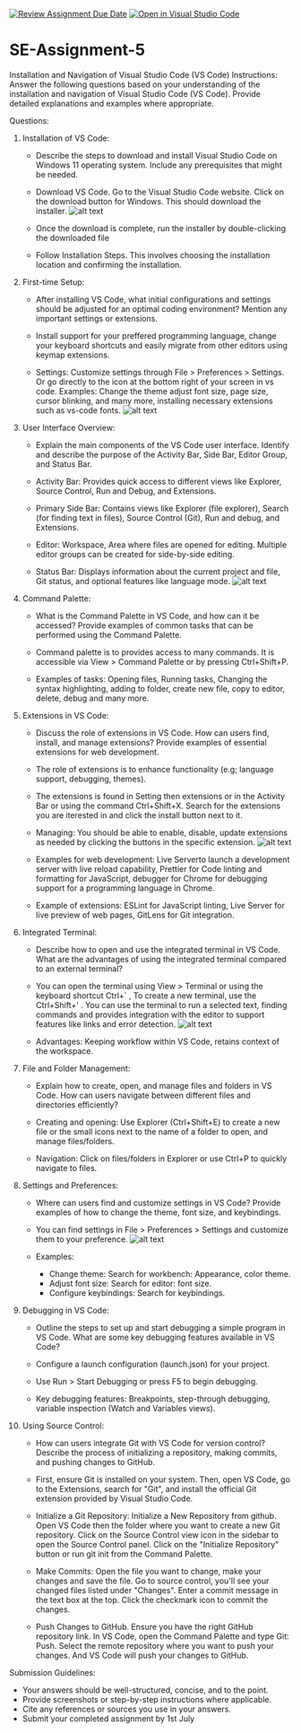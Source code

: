 [![Review Assignment Due Date](https://classroom.github.com/assets/deadline-readme-button-22041afd0340ce965d47ae6ef1cefeee28c7c493a6346c4f15d667ab976d596c.svg)](https://classroom.github.com/a/XoLGRbHq)
[![Open in Visual Studio Code](https://classroom.github.com/assets/open-in-vscode-2e0aaae1b6195c2367325f4f02e2d04e9abb55f0b24a779b69b11b9e10269abc.svg)](https://classroom.github.com/online_ide?assignment_repo_id=15280533&assignment_repo_type=AssignmentRepo)
# SE-Assignment-5
Installation and Navigation of Visual Studio Code (VS Code)
 Instructions:
Answer the following questions based on your understanding of the installation and navigation of Visual Studio Code (VS Code). Provide detailed explanations and examples where appropriate.

 Questions:

1. Installation of VS Code:
   - Describe the steps to download and install Visual Studio Code on Windows 11 operating system. Include any prerequisites that might be needed.

   - Download VS Code. Go to the Visual Studio Code website.
   Click on the download button for Windows. This should download the installer.
   ![alt text](<Download Visual Studio Code - Mac, Linux, Windows.png>)
   - Once the download is complete, run the installer by double-clicking the downloaded file
   - Follow Installation Steps. This involves choosing the installation location and confirming the installation.


2. First-time Setup:
   - After installing VS Code, what initial configurations and settings should be adjusted for an optimal coding environment? Mention any important settings or extensions.

   - Install support for your preffered programming language, change your keyboard shortcuts and easily migrate from other editors using keymap extensions.
   - Settings: Customize settings through File > Preferences > Settings. Or go directly to the icon at the bottom right of your screen in vs code. Examples: Change the theme
   adjust font size, page size, cursor blinking, and many more, installing necessary extensions such as vs-code fonts.
   ![alt text](Settings.png)


3. User Interface Overview:
   - Explain the main components of the VS Code user interface. Identify and describe the purpose of the Activity Bar, Side Bar, Editor Group, and Status Bar.

   - Activity Bar: Provides quick access to different views like Explorer, Source Control, Run and Debug, and Extensions.
   - Primary Side Bar: Contains views like Explorer (file explorer), Search (for finding text in files), Source Control (Git), Run and debug, and Extensions.
   - Editor: Workspace, Area where files are opened for editing. Multiple editor groups can be created for side-by-side editing.
   - Status Bar: Displays information about the current project and file, Git status, and optional features like language mode.
   ![alt text](<Visual Studio Code User Interface.png>)


4. Command Palette:
   - What is the Command Palette in VS Code, and how can it be accessed? Provide examples of common tasks that can be performed using the Command Palette.
   
   - Command palette is to provides access to many commands. It is accessible via View > Command Palette or by pressing Ctrl+Shift+P.
   - Examples of tasks: Opening files, Running tasks, Changing the syntax highlighting, adding to folder, create new file, copy to editor, delete, debug and many more.

5. Extensions in VS Code:
   - Discuss the role of extensions in VS Code. How can users find, install, and manage extensions? Provide examples of essential extensions for web development.

   - The role of extensions is to enhance functionality (e.g; language support, debugging, themes).
   - The extensions is found in Setting then extensions or in the Activity Bar or using the command Ctrl+Shift+X. Search for the extensions you are iterested in and click the install button next to it.
   - Managing: You should be able to enable, disable, update extensions as needed by clicking the buttons in the specific extension.
   ![alt text](<dart extension.PNG>)
   - Examples for web development: Live Serverto launch a development server with live reload capability, Prettier for Code linting and formatting for JavaScript, debugger for Chrome for debugging support for a programming language in Chrome.
   - Example of extensions: ESLint for JavaScript linting, Live Server for live preview of web pages, GitLens for Git integration.


6. Integrated Terminal:
   - Describe how to open and use the integrated terminal in VS Code. What are the advantages of using the integrated terminal compared to an external terminal?

   - You can open the terminal using View > Terminal or using the keyboard shortcut Ctrl+` , To create a new terminal, use the Ctrl+Shift+' . You can use the terminal to run a selected text, finding commands and provides integration with the editor to support features like links and error detection.
   ![alt text](terminal.PNG)
   - Advantages: Keeping workflow within VS Code, retains context of the workspace.


7. File and Folder Management:
   - Explain how to create, open, and manage files and folders in VS Code. How can users navigate between different files and directories efficiently?

   - Creating and opening: Use Explorer (Ctrl+Shift+E) to create a new file or the small icons next to the name of a folder to open, and manage files/folders.
   - Navigation: Click on files/folders in Explorer or use Ctrl+P to quickly navigate to files.


8. Settings and Preferences:
   - Where can users find and customize settings in VS Code? Provide examples of how to change the theme, font size, and keybindings.

   - You can find settings in File > Preferences > Settings and customize them to your preference.
   ![alt text](settings-1.PNG)
   - Examples:
      - Change theme: Search for workbench: Appearance, color theme.
      - Adjust font size: Search for editor: font size.
      - Configure keybindings: Search for keybindings.


9. Debugging in VS Code:
   - Outline the steps to set up and start debugging a simple program in VS Code. What are some key debugging features available in VS Code?
   
   - Configure a launch configuration (launch.json) for your project.
   - Use Run > Start Debugging or press F5 to begin debugging.
   - Key debugging features: Breakpoints, step-through debugging, variable inspection (Watch and Variables views).



10. Using Source Control:
    - How can users integrate Git with VS Code for version control? Describe the process of initializing a repository, making commits, and pushing changes to GitHub.
    
    - First, ensure Git is installed on your system. Then, open VS Code, go to the Extensions, search for "Git", and install the official Git extension provided by Visual Studio Code.
    - Initialize a Git Repository: Initialize a New Repository from github. Open VS Code then the folder where you want to create a new Git repository. Click on the Source Control view icon in the sidebar to open the Source Control panel. Click on the "Initialize Repository" button or run git init from the Command Palette.
    - Make Commits: Open the file you want to change, make your changes and save the file. Go to source control, you'll see your changed files listed under "Changes". Enter a commit message in the text box at the top. Click the checkmark icon to commit the changes.
    - Push Changes to GitHub. Ensure you have the right GitHub repository link. In VS Code, open the Command Palette and type Git: Push. Select the remote repository where you want to push your changes. And VS Code will push your changes to GitHub.





 Submission Guidelines:
- Your answers should be well-structured, concise, and to the point.
- Provide screenshots or step-by-step instructions where applicable.
- Cite any references or sources you use in your answers.
- Submit your completed assignment by 1st July 

